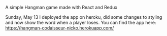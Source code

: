 A simple Hangman game made with React and Redux

Sunday, May 13
I deployed the app on heroku, did some changes to styling and now show the word when a player loses.
You can find the app here: https://hangman-codaisseur-nicko.herokuapp.com/
